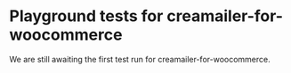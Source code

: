 # Playground tests for creamailer-for-woocommerce
We are still awaiting the first test run for creamailer-for-woocommerce.
